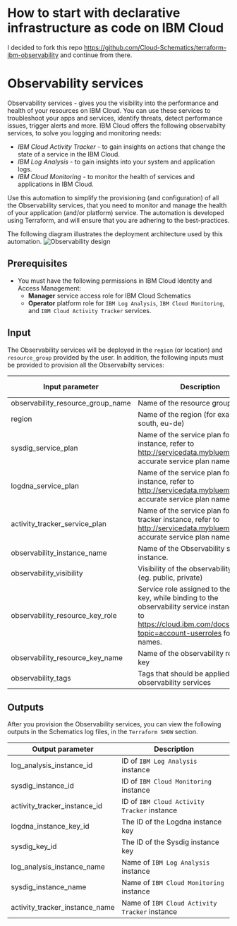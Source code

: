 # How to start with declarative infrastructure as code on IBM Cloud

I decided to fork this repo https://github.com/Cloud-Schematics/terraform-ibm-observability and continue from there.


# Observability services

Observability services - gives you the visibility into the performance and health of your resources on IBM Cloud.  You can use these services to troubleshoot your apps and services, identify threats, detect performance issues, trigger alerts and more.  IBM Cloud offers the following observabilty services, to solve you logging and monitoring needs:
* _IBM Cloud Activity Tracker_ - to gain insights on actions that change the state of a service in the IBM Cloud.
* _IBM Log Analysis_ - to gain insights into your system and application logs.
* _IBM Cloud Monitoring_ - to monitor the health of services and applications in IBM Cloud.

Use this automation to simplify the provisioning (and configuration) of all the Observability services, that you need to monitor and manage the health of your application (and/or platform) service.  The automation is developed using Terraform, and will ensure that you are adhering to the best-practices. 

The following diagram illustrates the deployment architecture used by this automation.
![Observability design](diagrams/observability.png)

## Prerequisites

* You must have the following permissions in IBM Cloud Identity and Access Management:
    * **Manager** service access role for IBM Cloud Schematics
    * **Operator** platform role for `IBM Log Analysis`, `IBM Cloud Monitoring`, and `IBM Cloud Activity Tracker` services.
 
 ## Input
The Observability services will be deployed in the `region` (or location) and `resource_group` provided by the user.
In addition, the following inputs must be provided to provision all the Observabilty services:

| Input parameter                    | Description                                          |               | Default Value |
|------------------------------------|------------------------------------------------------|---------------|---------------|
| observability_resource_group_name  | Name of the resource group                           | mandatory     |               |
| region                             | Name of the region (for example, us-south, eu-de) | mandatory     |               |
| sysdig_service_plan         | Name of the service plan for sysdig instance, refer to http://servicedata.mybluemix.net for accurate service plan name. | mandatory
| logdna_service_plan         | Name of the service plan for logdna instance, refer to http://servicedata.mybluemix.net for accurate service plan name. | mandatory
| activity_tracker_service_plan         | Name of the service plan for activity tracker instance, refer to http://servicedata.mybluemix.net for accurate service plan name. | mandatory
| observability_instance_name   | Name of the Observability service instance.  | mandatory |              |
|  observability_visibility                   | Visibility of the observability services (eg. public, private) | optional   | public        |
| observability_resource_key_role |Service role assigned to the resource key, while binding to the observability service instances.  Refer to https://cloud.ibm.com/docs/account?topic=account-userroles for the role names. | optional |  `Manager`            |
| observability_resource_key_name | Name of the observability resource key |optional |       test_key     |
| observability_tags | Tags that should be applied to the observability services | optional      |           |

## Outputs
After you provision the Observability services, you can view the following outputs in the Schematics log files, in the `Terraform SHOW` section.

| Output parameter              | Description                                      |
|-------------------------------|--------------------------------------------------|
| log_analysis_instance_id      | ID of `IBM Log Analysis` instance                |
| sysdig_instance_id                 | ID of `IBM Cloud Monitoring` instance            |
| activity_tracker_instance_id           | ID of `IBM Cloud Activity Tracker`  instance     |
| logdna_instance_key_id                 | The ID of the Logdna instance key  |
| sysdig_key_id           | The ID of the Sysdig instance key|
| log_analysis_instance_name      | Name of `IBM Log Analysis` instance                |
| sysdig_instance_name                 | Name of `IBM Cloud Monitoring` instance            |
| activity_tracker_instance_name           | Name of `IBM Cloud Activity Tracker`  instance     |

